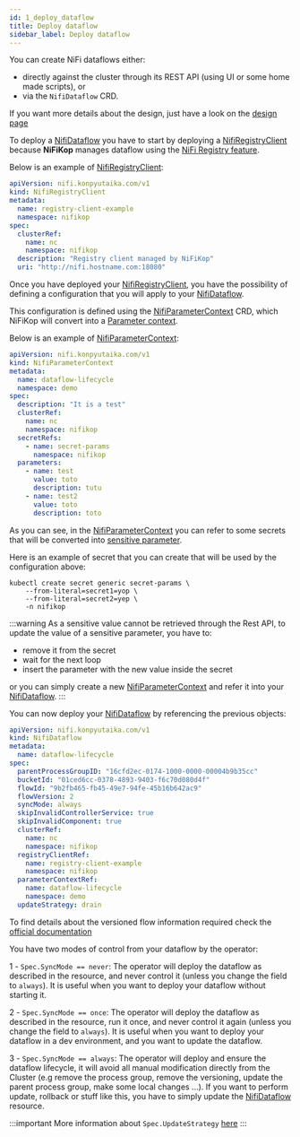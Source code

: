 ```yaml
---
id: 1_deploy_dataflow
title: Deploy dataflow
sidebar_label: Deploy dataflow
---
```


You can create NiFi dataflows either:

* directly against the cluster through its REST API (using UI or some home made scripts), or
* via the `NifiDataflow` CRD.

If you want more details about the design, just have a look on the [design page](./0_design_principles#dataflow-lifecycle-management)

To deploy a [NifiDataflow] you have to start by deploying a [NifiRegistryClient] because **NiFiKop** manages dataflow using the [NiFi Registry feature](https://nifi.apache.org/registry).

Below is an example of [NifiRegistryClient]:

```yaml
apiVersion: nifi.konpyutaika.com/v1
kind: NifiRegistryClient
metadata:
  name: registry-client-example
  namespace: nifikop
spec:
  clusterRef:
    name: nc
    namespace: nifikop
  description: "Registry client managed by NiFiKop"
  uri: "http://nifi.hostname.com:18080"
```

Once you have deployed your [NifiRegistryClient], you have the possibility of defining a configuration that you will apply to your [NifiDataflow].

This configuration is defined using the [NifiParameterContext] CRD, which NiFiKop will convert into a [Parameter context](https://nifi.apache.org/docs/nifi-docs/html/user-guide.html#parameter-contexts).


Below is an example of [NifiParameterContext]:

```yaml
apiVersion: nifi.konpyutaika.com/v1
kind: NifiParameterContext
metadata:
  name: dataflow-lifecycle
  namespace: demo
spec:
  description: "It is a test"
  clusterRef:
    name: nc
    namespace: nifikop
  secretRefs:
    - name: secret-params
      namespace: nifikop
  parameters:
    - name: test
      value: toto
      description: tutu
    - name: test2
      value: toto
      description: toto
```

As you can see, in the [NifiParameterContext] you can refer to some secrets that will be converted into [sensitive parameter](https://nifi.apache.org/docs/nifi-docs/html/user-guide.html#using-parameters-with-sensitive-properties).

Here is an example of secret that you can create that will be used by the configuration above:

```console
kubectl create secret generic secret-params \
    --from-literal=secret1=yop \
    --from-literal=secret2=yep \
    -n nifikop
```

:::warning
As a sensitive value cannot be retrieved through the Rest API, to update the value of a sensitive parameter, you have to:

- remove it from the secret
- wait for the next loop
- insert the parameter with the new value inside the secret

or you can simply create a new [NifiParameterContext] and refer it into your [NifiDataflow].
:::

You can now deploy your [NifiDataflow] by referencing the previous objects:

```yaml
apiVersion: nifi.konpyutaika.com/v1
kind: NifiDataflow
metadata:
  name: dataflow-lifecycle
spec:
  parentProcessGroupID: "16cfd2ec-0174-1000-0000-00004b9b35cc"
  bucketId: "01ced6cc-0378-4893-9403-f6c70d080d4f"
  flowId: "9b2fb465-fb45-49e7-94fe-45b16b642ac9"
  flowVersion: 2
  syncMode: always
  skipInvalidControllerService: true
  skipInvalidComponent: true
  clusterRef:
    name: nc
    namespace: nifikop
  registryClientRef:
    name: registry-client-example
    namespace: nifikop
  parameterContextRef:
    name: dataflow-lifecycle
    namespace: demo
  updateStrategy: drain
```

To find details about the versioned flow information required check the [official documentation](https://nifi.apache.org/docs/nifi-registry-docs/index.html)

You have two modes of control from your dataflow by the operator:

1 - `Spec.SyncMode == never`: The operator will deploy the dataflow as described in the resource, and never control it (unless you change the field to `always`). It is useful when you want to deploy your dataflow without starting it.

2 - `Spec.SyncMode == once`: The operator will deploy the dataflow as described in the resource, run it once, and never control it again (unless you change the field to `always`). It is useful when you want to deploy your dataflow in a dev environment, and you want to update the dataflow.

3 - `Spec.SyncMode == always`: The operator will deploy and ensure the dataflow lifecycle, it will avoid all manual modification directly from the Cluster (e.g remove the process group, remove the versioning, update the parent process group, make some local changes ...). If you want to perform update, rollback or stuff like this, you have to simply update the [NifiDataflow] resource.

:::important
More information about `Spec.UpdateStrategy` [here](../../5_references/5_nifi_dataflow#dataflowupdatestrategy)
:::

[NifiDataflow]: ../../5_references/5_nifi_dataflow
[NifiRegistryClient]: ../../5_references/3_nifi_registry_client
[NifiParameterContext]: ../../5_references/4_nifi_parameter_context